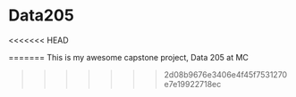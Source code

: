 # Data205
<<<<<<< HEAD

=======
This is my awesome capstone project, Data 205 at MC
>>>>>>> 2d08b9676e3406e4f45f7531270e7e19922718ec
